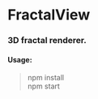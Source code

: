 FractalView
===========

### 3D fractal renderer. ###

#### Usage: ####

> npm install \
> npm start
